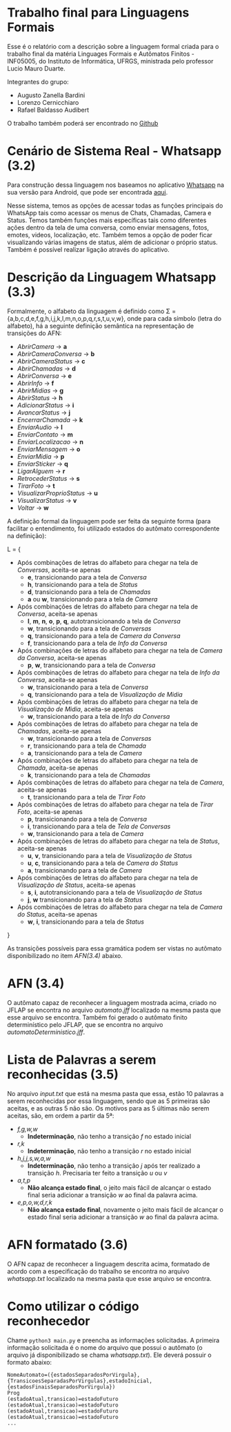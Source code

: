 # Trabalho final para Linguagens Formais

Esse é o relatório com a descrição sobre a linguagem formal criada para o trabalho final da matéria Linguages Formais e Autômatos Finitos - INF05005, do Instituto de Informática, UFRGS, ministrada pelo professor Lucio Mauro Duarte.

Integrantes do grupo:
* Augusto Zanella Bardini
* Lorenzo Cernicchiaro
* Rafael Baldasso Audibert

O trabalho também poderá ser encontrado no [Github](https://github.com/rafaeelaudibert/Formais)

# Cenário de Sistema Real - Whatsapp (3.2)

Para construção dessa linguagem nos baseamos no aplicativo [Whatsapp](https://www.whatsapp.com/) na sua versão para Android, que pode ser encontrada [aqui](https://play.google.com/store/apps/details?id=com.whatsapp).

Nesse sistema, temos as opções de acessar todas as funções principais do WhatsApp tais como acessar os menus de Chats, Chamadas, Camera e Status. Temos também funções mais específicas tais como diferentes ações dentro da tela de uma conversa, como enviar mensagens, fotos, emotes, videos, localização, etc. Também temos a opção de poder ficar visualizando várias imagens de status, além de adicionar o próprio status. Também é possível realizar ligação através do aplicativo.

# Descrição da Linguagem Whatsapp (3.3)

Formalmente, o alfabeto da linguagem é definido como Σ = {a,b,c,d,e,f,g,h,i,j,k,l,m,n,o,p,q,r,s,t,u,v,w}, onde para cada símbolo (letra do alfabeto), há a seguinte definição semântica na representação de transições do AFN:

* *AbrirCamera* -> **a**
* *AbrirCameraConversa* -> **b**
* *AbrirCameraStatus* -> **c**
* *AbrirChamadas* -> **d**
* *AbrirConversa* -> **e**
* *AbrirInfo* -> **f**
* *AbrirMidias* -> **g**
* *AbrirStatus* -> **h**
* *AdicionarStatus* -> **i**
* *AvancarStatus* -> **j**
* *EncerrarChamada* -> **k**
* *EnviarAudio* -> **l**
* *EnviarContato* -> **m**
* *EnviarLocalizacao* -> **n**
* *EnviarMensagem* -> **o**
* *EnviarMidia* -> **p**
* *EnviarSticker* -> **q**
* *LigarAlguem* -> **r**
* *RetrocederStatus* -> **s**
* *TirarFoto* -> **t**
* *VisualizarProprioStatus* -> **u**
* *VisualizarStatus* -> **v**
* *Voltar* -> **w**

A definição formal da linguagem pode ser feita da seguinte forma (para facilitar o entendimento, foi utilizado estados do autômato correspondente na definição):

L = {
* Após combinações de letras do alfabeto para chegar na tela de *Conversas*, aceita-se apenas
  * **e**, transicionando para a tela de *Conversa*
  * **h**, transicionando para a tela de *Status*
  * **d**, transicionando para a tela de *Chamadas*
  * **a** ou **w**, transicionando para a tela de *Camera*
* Após combinações de letras do alfabeto para chegar na tela de *Conversa*, aceita-se apenas
  * **l**, **m**, **n**, **o**, **p**, **q**, autotransicionando a tela de *Conversa*
  * **w**, transicionando para a tela de *Conversas*
  * **q**, transicionando para a tela de *Camera da Conversa*
  * **f**, transicionando para a tela de *Info da Conversa*
* Após combinações de letras do alfabeto para chegar na tela de *Camera da Conversa*, aceita-se apenas
  * **p**, **w**, transicionando para a tela de *Conversa*
* Após combinações de letras do alfabeto para chegar na tela de *Info da Conversa*, aceita-se apenas
  * **w**, transicionando para a tela de *Conversa*
  * **q**, transicionando para a tela de *Visualização de Midia*
* Após combinações de letras do alfabeto para chegar na tela de *Visualização de Midia*, aceita-se apenas
  * **w**, transicionando para a tela de *Info da Conversa*
* Após combinações de letras do alfabeto para chegar na tela de *Chamadas*, aceita-se apenas
  * **w**, transicionando para a tela de *Conversas*
  * **r**, transicionando para a tela de *Chamada*
  * **a**, transicionando para a tela de *Camera*
* Após combinações de letras do alfabeto para chegar na tela de *Chamada*, aceita-se apenas
  * **k**, transicionando para a tela de *Chamadas*
* Após combinações de letras do alfabeto para chegar na tela de *Camera*, aceita-se apenas
  * **t**, transicionando para a tela de *Tirar Foto*
* Após combinações de letras do alfabeto para chegar na tela de *Tirar Foto*, aceita-se apenas
  * **p**, transicionando para a tela de *Conversa*
  * **i**, transicionando para a tela de *Tela de Conversas*
  * **w**, transicionando para a tela de *Camera*
* Após combinações de letras do alfabeto para chegar na tela de *Status*, aceita-se apenas
  * **u**, **v**, transicionando para a tela de *Visualização de Status*
  * **u**, **c**, transicionando para a tela de *Camera do Status*
  * **a**, transicionando para a tela de *Camera*
* Após combinações de letras do alfabeto para chegar na tela de *Visualização de Status*, aceita-se apenas
  * **s**, **i**, autotransicionando para a tela de *Visualização de Status*
  * **j**, **w** transicionando para a tela de *Status*
* Após combinações de letras do alfabeto para chegar na tela de *Camera do Status*, aceita-se apenas
  * **w**, **i**, transicionando para a tela de *Status*

}

As transições possíveis para essa gramática podem ser vistas no autômato disponibilizado no item *AFN(3.4)* abaixo.

# AFN (3.4)
O autômato capaz de reconhecer a linguagem mostrada acima, criado no JFLAP se encontra no arquivo *automato.jff* localizado na mesma pasta que esse arquivo se encontra.
Também foi gerado o autômato finito determinístico pelo JFLAP, que se encontra no arquivo *automatoDeterministico.jff*.

# Lista de Palavras a serem reconhecidas (3.5)
No arquivo *input.txt* que está na mesma pasta que essa, estão 10 palavras a serem reconhecidas por essa linguagem, sendo que as 5 primeiras são aceitas, e as outras 5 não são. Os motivos para as 5 últimas não serem aceitas, são, em ordem a partir da 5ª:
* *f,g,w,w*
    * **Indeterminação**, não tenho a transição *f* no estado inicial
* *r,k*
	* **Indeterminação**, não tenho a transição *r* no estado inicial
* *h,j,j,s,w,a,w*
	 * **Indeterminação**, não tenho a transição *j* após ter realizado a transição *h*. Precisaria ter feito a transição *u* ou *v*
* *a,t,p*
	* **Não alcança estado final**, o jeito mais fácil de alcançar o estado final seria adicionar a transição *w* ao final da palavra acima.
* *e,p,o,w,d,r,k*
	* **Não alcança estado final**, novamente o jeito mais fácil de alcançar o estado final seria adicionar a transição *w* ao final da palavra acima.

# AFN formatado (3.6)
O AFN capaz de reconhecer a linguagem descrita acima, formatado de acordo com a especificação do trabalho se encontra no arquivo *whatsapp.txt* localizado na mesma pasta que esse arquivo se encontra.

# Como utilizar o código reconhecedor
Chame ```python3 main.py``` e preencha as informações solicitadas. A primeira informação solicitada é o nome do arquivo que possui o autômato (o arquivo já disponibilizado se chama *whatsapp.txt*). Ele deverá possuir o formato abaixo:
```
NomeAutomato=({estadosSeparadosPorVirgula},{TransicoesSeparadasPorVirgulas},estadoInicial,{estadosFinaisSeparadosPorVirgula})
Prog
(estadoAtual,transicao)=estadoFuturo
(estadoAtual,transicao)=estadoFuturo
(estadoAtual,transicao)=estadoFuturo
(estadoAtual,transicao)=estadoFuturo
...
```
